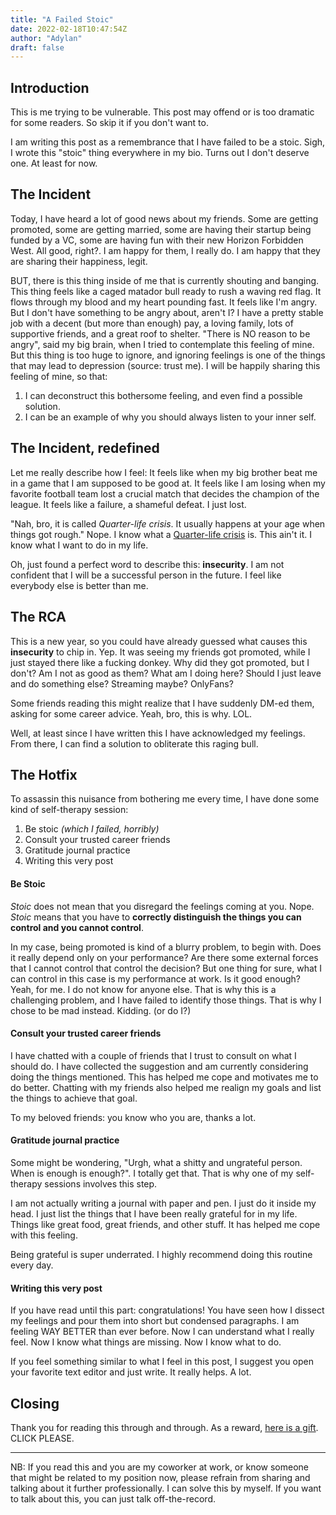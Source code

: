 ```yaml
---
title: "A Failed Stoic"
date: 2022-02-18T10:47:54Z
author: "Adylan"
draft: false
---
```


## Introduction

This is me trying to be vulnerable. This post may offend or is too dramatic for some readers. So skip it if you don't want to.

I am writing this post as a remembrance that I have failed to be a stoic. Sigh, I wrote this "stoic" thing everywhere in my bio. Turns out I don't deserve one. At least for now. 

## The Incident 

Today, I have heard a lot of good news about my friends. Some are getting promoted, some are getting married, some are having their startup being funded by a VC, some are having fun with their new Horizon Forbidden West. All good, right?. I am happy for them, I really do. I am happy that they are sharing their happiness, legit. 

BUT, there is this thing inside of me that is currently shouting and banging. This thing feels like a caged matador bull ready to rush a waving red flag. It flows through my blood and my heart pounding fast. It feels like I'm angry. But I don't have something to be angry about, aren't I? I have a pretty stable job with a decent (but more than enough) pay, a loving family, lots of supportive friends, and a great roof to shelter. "There is NO reason to be angry", said my big brain, when I tried to contemplate this feeling of mine. But this thing is too huge to ignore, and ignoring feelings is one of the things that may lead to depression (source: trust me). I will be happily sharing this feeling of mine, so that: 

1. I can deconstruct this bothersome feeling, and even find a possible solution.
2. I can be an example of why you should always listen to your inner self.

## The Incident, redefined

Let me really describe how I feel: It feels like when my big brother beat me in a game that I am supposed to be good at. It feels like I am losing when my favorite football team lost a crucial match that decides the champion of the league. It feels like a failure, a shameful defeat. I just lost.

"Nah, bro, it is called *Quarter-life crisis*. It usually happens at your age when things got rough." Nope. I know what a [Quarter-life crisis](https://en.wikipedia.org/wiki/Quarter-life_crisis) is. This ain't it. I know what I want to do in my life. 

Oh, just found a perfect word to describe this: **insecurity**. I am not confident that I will be a successful person in the future. I feel like everybody else is better than me. 

## The RCA

This is a new year, so you could have already guessed what causes this **insecurity** to chip in. Yep. It was seeing my friends got promoted, while I just stayed there like a fucking donkey. Why did they got promoted, but I don't? Am I not as good as them? What am I doing here? Should I just leave and do something else? Streaming maybe? OnlyFans?

Some friends reading this might realize that I have suddenly DM-ed them, asking for some career advice. Yeah, bro, this is why. LOL. 

Well, at least since I have written this I have acknowledged my feelings. From there, I can find a solution to obliterate this raging bull.

## The Hotfix

To assassin this nuisance from bothering me every time, I have done some kind of self-therapy session: 

1. Be stoic *(which I failed, horribly)*
2. Consult your trusted career friends 
3. Gratitude journal practice
4. Writing this very post

#### Be Stoic

*Stoic* does not mean that you disregard the feelings coming at you. Nope. *Stoic* means that you have to **correctly distinguish the things you can control and you cannot control**. 

In my case, being promoted is kind of a blurry problem, to begin with. Does it really depend only on your performance? Are there some external forces that I cannot control that control the decision? But one thing for sure, what I can control in this case is my performance at work. Is it good enough? Yeah, for me. I do not know for anyone else. That is why this is a challenging problem, and I have failed to identify those things. That is why I chose to be mad instead. Kidding. (or do I?)

#### Consult your trusted career friends

I have chatted with a couple of friends that I trust to consult on what I should do. I have collected the suggestion and am currently considering doing the things mentioned. This has helped me cope and motivates me to do better. Chatting with my friends also helped me realign my goals and list the things to achieve that goal. 

To my beloved friends: you know who you are, thanks a lot.

#### Gratitude journal practice

Some might be wondering, "Urgh, what a shitty and ungrateful person. When is enough is enough?". I totally get that. That is why one of my self-therapy sessions involves this step. 

I am not actually writing a journal with paper and pen. I just do it inside my head. I just list the things that I have been really grateful for in my life. Things like great food, great friends, and other stuff. It has helped me cope with this feeling. 

Being grateful is super underrated. I highly recommend doing this routine every day.

#### Writing this very post

If you have read until this part: congratulations! You have seen how I dissect my feelings and pour them into short but condensed paragraphs. I am feeling WAY BETTER than ever before. Now I can understand what I really feel. Now I know what things are missing. Now I know what to do. 

If you feel something similar to what I feel in this post, I suggest you open your favorite text editor and just write. It really helps. A lot. 

## Closing

Thank you for reading this through and through. As a reward, [here is a gift](https://www.youtube.com/watch?v=iik25wqIuFo). CLICK PLEASE.

--- 

NB: If you read this and you are my coworker at work, or know someone that might be related to my position now, please refrain from sharing and talking about it further professionally. I can solve this by myself. If you want to talk about this, you can just talk off-the-record. 
